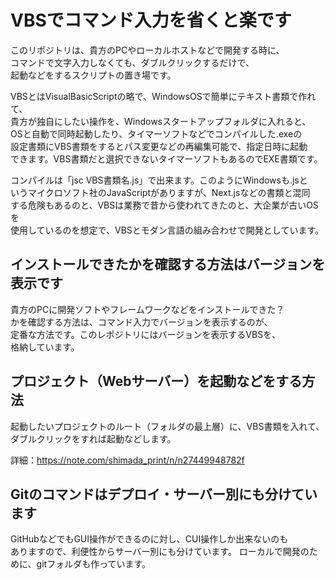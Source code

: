 # VBSでコマンド入力を省くと楽です

このリポジトリは、貴方のPCやローカルホストなどで開発する時に、  
コマンドで文字入力しなくても、ダブルクリックするだけで、  
起動などをするスクリプトの置き場です。  

VBSとはVisualBasicScriptの略で、WindowsOSで簡単にテキスト書類で作れて、  
貴方が独自にしたい操作を、Windowsスタートアップフォルダに入れると、  
OSと自動で同時起動したり、タイマーソフトなどでコンパイルした.exeの  
設定書類にVBS書類をするとパス変更などの再編集可能で、指定日時に起動  
できます。VBS書類だと選択できないタイマーソフトもあるのでEXE書類です。

コンパイルは「jsc VBS書類名.js」で出来ます。このようにWindowsも.jsと  
いうマイクロソフト社のJavaScriptがありますが、Next.jsなどの書類と混同  
する危険もあるのと、VBSは業務で昔から使われてきたのと、大企業が古いOSを  
使用しているのを想定で、VBSとモダン言語の組み合わせで開発としています。  


## インストールできたかを確認する方法はバージョンを表示です  
貴方のPCに開発ソフトやフレームワークなどをインストールできた？  
かを確認する方法は、コマンド入力でバージョンを表示するのが、  
定番な方法です。このレポジトリにはバージョンを表示するVBSを、  
格納しています。  


## プロジェクト（Webサーバー）を起動などをする方法  
起動したいプロジェクトのルート（フォルダの最上層）に、VBS書類を入れて、  
ダブルクリックをすれば起動などします。

詳細：https://note.com/shimada_print/n/n27449948782f


## Gitのコマンドはデプロイ・サーバー別にも分けています  
GitHubなどでもGUI操作ができるのに対し、CUI操作しか出来ないのも  
ありますので、利便性からサーバー別にも分けています。
ローカルで開発のために、gitフォルダも作っています。


